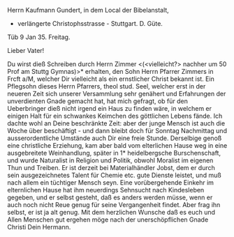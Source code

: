 Herrn Kaufmann Gundert, in dem Local der Bibelanstalt,
- verlängerte Christophsstrasse - Stuttgart. D. Güte.

 Tüb 9 Jan 35. Freitag.

Lieber Vater!

Du wirst dieß Schreiben durch Herrn Zimmer <(<vielleicht?> nachher um 50 Prof am Stuttg Gymnas)>* erhalten, den Sohn Herrn Pfarrer Zimmers in Frcft a/M, welcher Dir vielleicht als ein ernstlicher Christ bekannt ist. Ein Pflegsohn dieses Herrn Pfarrers, theol stud. Seel, welcher erst in der neueren Zeit sich unserer Versammlung sehr genähert und Erfahrungen der unverdienten Gnade gemacht hat, hat mich gefragt, ob für den Ueberbringer dieß nicht irgend ein Haus zu finden wäre, in welchem er einigen Halt für ein schwankes Keimchen des göttlichen Lebens fände. Ich dachte wohl an Deine beschränkte Zeit: aber der junge Mensch ist auch die Woche über beschäftigt - und dann bleibt doch für Sonntag Nachmittag und ausserordentliche Umstände auch Dir eine freie Stunde. Derselbige genoß eine christliche Erziehung, kam aber bald vom elterlichen Hause weg in eine ausgebreitete Weinhandlung, später in 1* heidelbergsche Burschenschaft, und wurde Naturalist in Religion und Politik, obwohl Moralist im eigenen Thun und Treiben. Er ist derzeit bei Materialhändler Jobst, dem er durch sein ausgezeichnetes Talent für Chemie etc. gute Dienste leistet, und muß nach allem ein tüchtiger Mensch seyn. Eine vorübergehende Einkehr im elternlichen Hause hat ihm neuerdings Sehnsucht nach Kindesleben gegeben, und er selbst gesteht, daß es anders werden müsse, wenn er auch noch nicht Reue genug für seine Vergangenheit findet. Aber frag ihn selbst, er ist ja alt genug. Mit dem herzlichen Wunsche daß es euch und Allen Menschen gut ergehen möge nach der unerschöpflichen Gnade Christi
 Dein Hermann.

